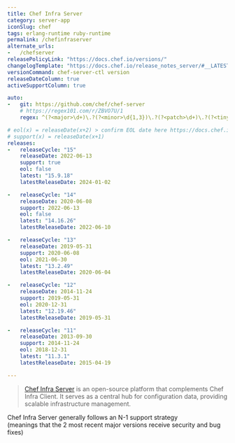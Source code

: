 ```yaml
---
title: Chef Infra Server
category: server-app
iconSlug: chef
tags: erlang-runtime ruby-runtime
permalink: /chefinfraserver
alternate_urls:
-   /chefserver
releasePolicyLink: "https://docs.chef.io/versions/"
changelogTemplate: "https://docs.chef.io/release_notes_server/#__LATEST__/"
versionCommand: chef-server-ctl version
releaseDateColumn: true
activeSupportColumn: true

auto:
-   git: https://github.com/chef/chef-server
    # https://regex101.com/r/ZBVO7U/1
    regex: ^(?<major>\d+)\.?(?<minor>\d{1,3})\.?(?<patch>\d+)\.?(?<tiny>\d+)?$

# eol(x) = releaseDate(x+2) > confirm EOL date here https://docs.chef.io/versions/
# support(x) = releaseDate(x+1)
releases:
-   releaseCycle: "15"
    releaseDate: 2022-06-13
    support: true
    eol: false
    latest: "15.9.18"
    latestReleaseDate: 2024-01-02

-   releaseCycle: "14"
    releaseDate: 2020-06-08
    support: 2022-06-13
    eol: false
    latest: "14.16.26"
    latestReleaseDate: 2022-06-10

-   releaseCycle: "13"
    releaseDate: 2019-05-31
    support: 2020-06-08
    eol: 2021-06-30
    latest: "13.2.49"
    latestReleaseDate: 2020-06-04

-   releaseCycle: "12"
    releaseDate: 2014-11-24
    support: 2019-05-31
    eol: 2020-12-31
    latest: "12.19.46"
    latestReleaseDate: 2019-05-31

-   releaseCycle: "11"
    releaseDate: 2013-09-30
    support: 2014-11-24
    eol: 2018-12-31
    latest: "11.3.1"
    latestReleaseDate: 2015-04-19

---
```


> [Chef Infra Server](https://docs.chef.io/server/) is an open-source platform that complements Chef Infra Client.
> It serves as a central hub for configuration data, providing scalable infrastructure management. 

Chef Infra Server generally follows an N-1 support strategy  
(meanings that the 2 most recent major versions receive security and bug fixes)
